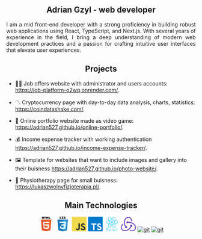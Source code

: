 <h2 align="center">Adrian Gzyl - web developer</h2>
<p align="justify">I am a mid front-end developer with a strong proficiency in building robust web applications using React, TypeScript, and Next.js. With several years of experience in the field, I bring a deep understanding of modern web development practices and a passion for crafting intuitive user interfaces that elevate user experiences.</p>

<h2 align="center">Projects</h2>

- 👨‍💻 Job offers website with administrator and users accounts: https://job-platform-o2wq.onrender.com/.

- 〽 Cryptocurrency page with day-to-day data analysis, charts, statistics: https://coindatashake.com/.

- 💾 Online portfolio website made as video game: https://adrian527.github.io/online-portfolio/.

- 💰 Income expense tracker with working authentication https://adrian527.github.io/income-expense-tracker/.

- 🖼️ Template for websites that want to include images and gallery into their buisness https://adrian527.github.io/photo-website/.

- 🦴 Physiotherapy page for small buisness: https://lukaszwolnyfizjoterapia.pl/.

<h2 align="center">Main Technologies</h2>

<p align="center">
   <a href="https://www.w3.org/html/" target="_blank" rel="noreferrer"> <img src="https://raw.githubusercontent.com/devicons/devicon/master/icons/html5/html5-original-wordmark.svg" alt="html5" width="40" height="40"/></a>
   <a href="https://www.w3schools.com/css/" target="_blank" rel="noreferrer"> <img src="https://raw.githubusercontent.com/devicons/devicon/master/icons/css3/css3-original-wordmark.svg" alt="css3" width="40" height="40"/></a>
    <a href="https://developer.mozilla.org/en-US/docs/Web/JavaScript" target="_blank" rel="noreferrer"> <img src="https://raw.githubusercontent.com/devicons/devicon/master/icons/javascript/javascript-original.svg" alt="javascript" width="40" height="40"/></a>
             <a href="https://www.typescriptlang.org/" target="_blank" rel="noreferrer"> <img src="https://raw.githubusercontent.com/devicons/devicon/master/icons/typescript/typescript-original.svg" alt="typescript" width="40" height="40"/></a>
          <a href="https://reactjs.org/" target="_blank" rel="noreferrer"> <img src="https://raw.githubusercontent.com/devicons/devicon/master/icons/react/react-original-wordmark.svg" alt="react" width="40" height="40"/></a>
           <a href="https://redux.js.org" target="_blank" rel="noreferrer"> <img src="https://raw.githubusercontent.com/devicons/devicon/master/icons/redux/redux-original.svg" alt="redux" width="40" height="40"/></a>
 <a href="https://git-scm.com/" target="_blank" rel="noreferrer"> <img src="https://www.vectorlogo.zone/logos/git-scm/git-scm-icon.svg" alt="git" width="40" height="40"/></a>
 <a href="https://nextjs.org/" target="_blank" rel="noreferrer"><img src="https://seeklogo.com/images/N/next-js-logo-8FCFF51DD2-seeklogo.com.png" alt="git" width="40" height="40"/></a>

</p>
